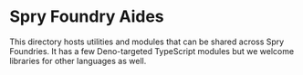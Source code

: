 # Spry Foundry Aides

This directory hosts utilities and modules that can be shared across Spry
Foundries. It has a few Deno-targeted TypeScript modules but we welcome
libraries for other languages as well.
